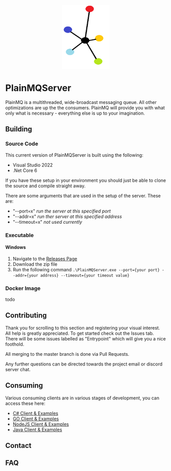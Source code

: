 <p align="center">
	<img src="imgs/logo.png" width="150" height="200">
</p>

# PlainMQServer

PlainMQ is a multithreaded, wide-broadcast messaging queue. All other optimizations are up the the consumers. PlainMQ will provide you with what only what is necessary - everything else is up to your imagination.

## Building

### Source Code

This current version of PlainMQServer is built using the following:

- Visual Studio 2022
- .Net Core 6

If you have these setup in your environment you should just be able to clone the source and compile straight away.

There are some arguments that are used in the setup of the server. These are:

- "--port=x" _run the server at this specified port_
- "--addr=x" _run ther server at this specified address_
- "--timeout=x" _not used currently_

### Executable

#### Windows

1. Navigate to the [Releases Page](https://github.com/PlainMQ/PlainMQServer/releases)
1. Download the zip file
1. Run the following command `.\PlainMQServer.exe --port={your port} --addr={your address} --timeout={your timeout value}`

### Docker Image

todo

## Contributing

Thank you for scrolling to this section and registering your visual interest. All help is greatly appreciated. To get started check out the Issues tab. There will be some issues labelled as "Entrypoint" which will give you a nice foothold.

All merging to the master branch is done via Pull Requests.

Any further questions can be directed towards the project email or discord server chat.

## Consuming

Various consuming clients are in various stages of development, you can access these here:

- [C# Client & Examples](https://github.com/PlainMQ/PlainMQ.Net)
- [GO Client & Examples](https://github.com/PlainMQ/PlainMQ.GO)
- [NodeJS Client & Examples](https://github.com/PlainMQ/PlainMQ.Node)
- [Java Client & Examples](https://github.com/PlainMQ/PlainMQ.Java)

## Contact

## FAQ
